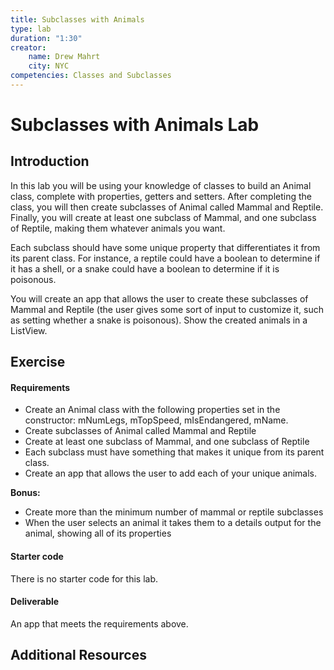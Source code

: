 ```yaml
---
title: Subclasses with Animals
type: lab
duration: "1:30"
creator:
    name: Drew Mahrt
    city: NYC
competencies: Classes and Subclasses
---
```


# Subclasses with Animals Lab

## Introduction

In this lab you will be using your knowledge of classes to build an Animal class, complete with properties, getters and setters. After completing the class, you will then create subclasses of Animal called Mammal and Reptile. Finally, you will create at least one subclass of Mammal, and one subclass of Reptile, making them whatever animals you want.

Each subclass should have some unique property that differentiates it from its parent class. For instance, a reptile could have a boolean to determine if it has a shell, or a snake could have a boolean to determine if it is poisonous.

You will create an app that allows the user to create these subclasses of Mammal and Reptile (the user gives some sort of input to customize it, such as setting whether a snake is poisonous). Show the created animals in a ListView.

## Exercise

#### Requirements

- Create an Animal class with the following properties set in the constructor: mNumLegs, mTopSpeed, mIsEndangered, mName.
- Create subclasses of Animal called Mammal and Reptile
- Create at least one subclass of Mammal, and one subclass of Reptile
- Each subclass must have something that makes it unique from its parent class.
- Create an app that allows the user to add each of your unique animals.

**Bonus:**
- Create more than the minimum number of mammal or reptile subclasses
- When the user selects an animal it takes them to a details output for the animal, showing all of its properties


#### Starter code

There is no starter code for this lab.

#### Deliverable

An app that meets the requirements above.

## Additional Resources
